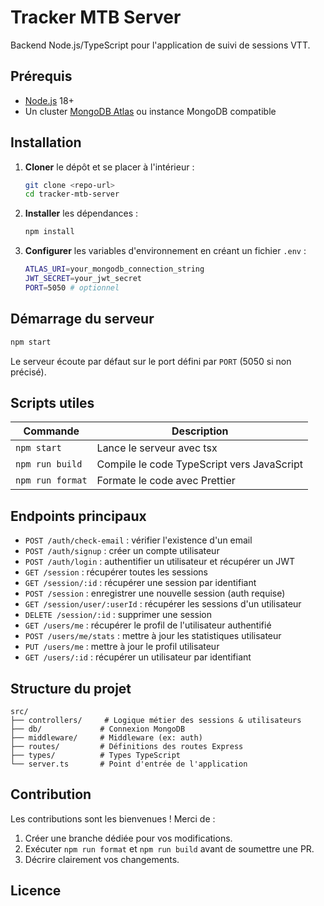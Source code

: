 # Tracker MTB Server

Backend Node.js/TypeScript pour l'application de suivi de sessions VTT.

## Prérequis

- [Node.js](https://nodejs.org/) 18+
- Un cluster [MongoDB Atlas](https://www.mongodb.com/atlas/database) ou instance MongoDB compatible

## Installation

1. **Cloner** le dépôt et se placer à l'intérieur :
   ```bash
   git clone <repo-url>
   cd tracker-mtb-server
   ```
2. **Installer** les dépendances :
   ```bash
   npm install
   ```
3. **Configurer** les variables d'environnement en créant un fichier `.env` :
   ```bash
   ATLAS_URI=your_mongodb_connection_string
   JWT_SECRET=your_jwt_secret
   PORT=5050 # optionnel
   ```

## Démarrage du serveur

```bash
npm start
```

Le serveur écoute par défaut sur le port défini par `PORT` (5050 si non précisé).

## Scripts utiles

| Commande         | Description                                |
| ---------------- | ------------------------------------------ |
| `npm start`      | Lance le serveur avec tsx                  |
| `npm run build`  | Compile le code TypeScript vers JavaScript |
| `npm run format` | Formate le code avec Prettier              |

## Endpoints principaux

- `POST /auth/check-email` : vérifier l'existence d'un email
- `POST /auth/signup` : créer un compte utilisateur
- `POST /auth/login` : authentifier un utilisateur et récupérer un JWT
- `GET /session` : récupérer toutes les sessions
- `GET /session/:id` : récupérer une session par identifiant
- `POST /session` : enregistrer une nouvelle session (auth requise)
- `GET /session/user/:userId` : récupérer les sessions d'un utilisateur
- `DELETE /session/:id` : supprimer une session
- `GET /users/me` : récupérer le profil de l'utilisateur authentifié
- `POST /users/me/stats` : mettre à jour les statistiques utilisateur
- `PUT /users/me` : mettre à jour le profil utilisateur
- `GET /users/:id` : récupérer un utilisateur par identifiant

## Structure du projet

```
src/
├── controllers/     # Logique métier des sessions & utilisateurs
├── db/             # Connexion MongoDB
├── middleware/     # Middleware (ex: auth)
├── routes/         # Définitions des routes Express
├── types/          # Types TypeScript
└── server.ts       # Point d'entrée de l'application
```

## Contribution

Les contributions sont les bienvenues ! Merci de :

1. Créer une branche dédiée pour vos modifications.
2. Exécuter `npm run format` et `npm run build` avant de soumettre une PR.
3. Décrire clairement vos changements.

## Licence
